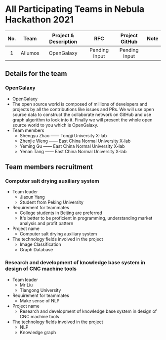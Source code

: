  # All Participating Teams in Nebula Hackathon 2021
 
|No.|Team|Project & Description|RFC| Project GitHub| Note |
|:--:|:--:|:--:|:--:|:--:|:--:|
|1| Allumos|OpenGalaxy |Pending Input|Pending Input||

## Details for the team

### OpenGalaxy

* OpenGalaxy
* The open source world is composed of millions of developers and projects by all the contributions like issues and PRs. We will use open source data to construct the collaborate network on GitHub and use graph algorithm to look into it. Finally we will present the whole open source world to you which is OpenGalaxy.
* Team members
    * Shengyu Zhao —— Tongji University X-lab
    * Zhenjie Weng —— East China Normal University X-lab
    * Yeming Gu —— East China Normal University X-lab
    * Yenan Tang —— East China Normal University X-lab
    
## Team members recruitment
### Computer salt drying auxiliary system
* Team leader
    * Jiaxun Yang
    * Student from Peking University
* Requirement for teammates
    * College students in Beijing are preferred
    * It's better to be proficient in programming, understanding market analysis and profit pattern
* Project name
    * Computer salt drying auxiliary system 
* The technology fields involved in the project
    * Image Classification
    * Graph Database
    
### Research and development of knowledge base system in design of CNC machine tools 
* Team leader
    * Mr Liu
    * Tiangong University
* Requirement for teammates
    * Make sense of NLP
* Project name
    * Research and development of knowledge base system in design of CNC machine tools
* The technology fields involved in the project
    * NLP
    * Knowledge graph
